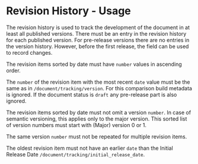 # Revision History - Usage

The revision history is used to track the development of the document in at least all published versions.
There must be an entry in the revision history for each published version.
For pre-release versions there are no entries in the version history. However, before the first release, the field can be used to record changes.

The revision items sorted by date must have `number` values in ascending order.

The `number` of the revision item with the most recent `date` value must be the same as in `/document/tracking/version`.
For this comparison build metadata is ignored.
If the document status is `draft` any pre-release part is also ignored.

The revision items sorted by date must not omit a version `number`.
In case of semantic versioning, this applies only to the major version.
This sorted list of version numbers must start with (Major) version 0 or 1.

The same version `number` must not be repeated for multiple revision items.

The oldest revision item must not have an earlier `date` than the Initial Release Date `/document/tracking/initial_release_date`.
